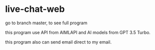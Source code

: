 # live-chat-web

go to branch master, to see full program

this program use API from AIMLAPI and AI models from GPT 3.5 Turbo.

this program also can send email direct to my email.
